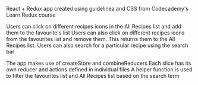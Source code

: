 React + Redux app created using guidelinea and CSS from Codecademy's Learn Redux course

Users can click on different recipes icons in the All Recipes list and add them to the favourite's list
Users can also click on different recipes icons from the favourites list and remove them. This returns them to the All Recipes list.
Users can also search for a particular recipe using the search bar

The app makes use of createStore and combineReducers
Each slice has its own reducer and actions defined in individual files
A helper function is used to filter the favourites list and All Recipes list based on the search term

